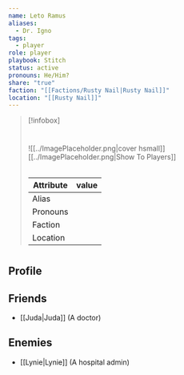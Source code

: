 ```yaml
---
name: Leto Ramus
aliases:
  - Dr. Igno
tags:
  - player
role: player
playbook: Stitch
status: active
pronouns: He/Him?
share: "true"
faction: "[[Factions/Rusty Nail|Rusty Nail]]"
location: "[[Rusty Nail]]"
---
```



> [!infobox]
> # 
> ![[../ImagePlaceholder.png|cover hsmall]]
> [[../ImagePlaceholder.png|Show To Players]]
> ###### 
> Attribute |  value |
> ---|---|
> Alias | 
> Pronouns | 
> Faction | 
> Location |  |

# 
## Profile

## Friends
- [[Juda|Juda]] (A doctor)
## Enemies
- [[Lynie|Lynie]] (A hospital admin)
